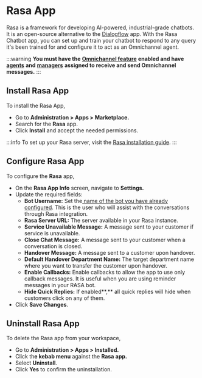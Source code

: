# Rasa App

Rasa is a framework for developing AI-powered, industrial-grade chatbots. It is an open-source alternative to the [Dialogflow](dialogflow-app/) app. With the Rasa Chatbot app, you can set up and train your chatbot to respond to any query it's been trained for and configure it to act as an Omnichannel agent.&#x20;

:::warning
**You must have the** [**Omnichannel feature**](https://docs.rocket.chat/use-rocket.chat/omnichannel#enable-omnichannel) **enabled and have** [**agents**](https://docs.rocket.chat/use-rocket.chat/omnichannel/agents) **and** [**managers**](https://docs.rocket.chat/use-rocket.chat/omnichannel/managers) **assigned to receive and send Omnichannel messages.**
:::

## Install Rasa App

To install the Rasa App,

* Go to **Administration > Apps > Marketplace.**
* Search for the **Rasa** app.
* Click **Install** and accept the needed permissions.

:::info
To set up your Rasa server, visit the [Rasa installation guide](https://rasa.com/docs/rasa/2.x/installation/).
:::

## Configure Rasa App

To configure the **Rasa** app,

* On the **Rasa App Info** screen, navigate to **Settings.**
* Update the required fields:
  * **Bot Username:** Set the[ name of the bot you have already configured](broken-reference). This is the user who will assist with the conversations through Rasa integration.
  * **Rasa Server URL:** The server available in your Rasa instance.
  * **Service Unavailable Message:** A message sent to your customer if service is unavailable.
  * **Close Chat Message:** A message sent to your customer when a conversation is closed.
  * **Handover Message:** A message sent to a customer upon handover.
  * **Default Handover Department Name:** The target department name where you want to transfer the customer upon handover.&#x20;
  * **Enable Callbacks:** Enable callbacks to allow the app to use only callback messages. It is useful when you are using reminder messages in your RASA bot.
  * **Hide Quick Replies:** If enabled**,** all quick replies will hide when customers click on any of them.
* Click **Save Changes**.

## Uninstall Rasa App

To delete the Rasa app from your workspace,

* Go to **Administration > Apps > Installed.**
* Click th**e kebab menu** against the **Rasa** **app.**
* Select **Uninstall**.
* Click **Yes** to confirm the uninstallation.
